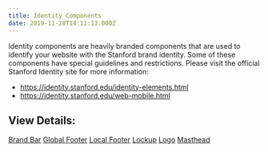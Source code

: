 ```yaml
---
title: Identity Components
date: 2019-11-28T14:11:13.000Z
---
```


<p class="su-intro-text">Identity components are heavily branded components that are used to identify your website with the Stanford brand identity. Some of these components have special guidelines and restrictions. Please visit the official Stanford Identity site for more information:</a>

* https://identity.stanford.edu/identity-elements.html
* https://identity.stanford.edu/web-mobile.html

## View Details:

<a href="/component/identity-button" class="su-button">Brand Bar</a> 
<a href="/component/identity-global-footer" class="su-button">Global Footer</a> 
<a href="/component/identity-local-footer" class="su-button">Local Footer</a> 
<a href="/component/identity-lockup" class="su-button">Lockup</a> 
<a href="/component/identity-logo" class="su-button">Logo</a> 
<a href="/component/identity-masthead" class="su-button">Masthead</a> 
